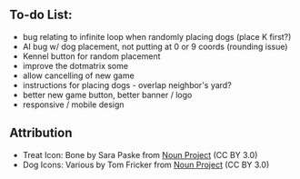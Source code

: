 ## To-do List:

- bug relating to infinite loop when randomly placing dogs (place K first?)
- AI bug w/ dog placement, not putting at 0 or 9 coords (rounding issue)
- Kennel button for random placement
- improve the dotmatrix some
- allow cancelling of new game
- instructions for placing dogs - overlap neighbor's yard?
- better new game button, better banner / logo
- responsive / mobile design

## Attribution

- Treat Icon: Bone by Sara Paske from <a href="https://thenounproject.com/browse/icons/term/bone/" target="_blank" title="Bone Icons">Noun Project</a> (CC BY 3.0)
- Dog Icons: Various by Tom Fricker from <a href="https://thenounproject.com/creator/tom.fricker" target="_blank" title="Dog Icons">Noun Project</a> (CC BY 3.0)

